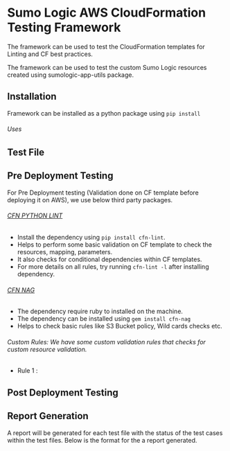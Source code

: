 # Sumo Logic AWS CloudFormation Testing Framework

The framework can be used to test the CloudFormation templates for Linting and CF best practices.

The framework can be used to test the custom Sumo Logic resources created using sumologic-app-utils package.

## Installation

Framework can be installed as a python package using `pip install `

###### Uses
 
## Test File

## Pre Deployment Testing

For Pre Deployment testing (Validation done on CF template before deploying it on AWS), we use below third party packages.

###### [CFN PYTHON LINT](https://github.com/aws-cloudformation/cfn-python-lint)
- Install the dependency using `pip install cfn-lint`.
- Helps to perform some basic validation on CF template to check the resources, mapping, parameters.
- It also checks for conditional dependencies within CF templates.
- For more details on all rules, try running `cfn-lint -l` after installing dependency.

###### [CFN NAG](https://github.com/stelligent/cfn_nag)
- The dependency require ruby to installed on the machine.
- The dependency can be installed using `gem install cfn-nag`
- Helps to check basic rules like S3 Bucket policy, Wild cards checks etc.

###### Custom Rules: We have some custom validation rules that checks for custom resource validation.
- Rule 1 : 

## Post Deployment Testing

## Report Generation

A report will be generated for each test file with the status of the test cases within the test files. Below is the format for the a report generated.

